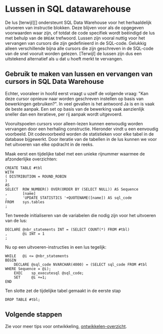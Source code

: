 <properties
   pageTitle="Lussen in SQL datawarehouse | Microsoft Azure"
   description="Tips voor Transact-SQL-lussen en vervangt cursors in Azure SQL Data Warehouse voor het ontwikkelen van oplossingen."
   services="sql-data-warehouse"
   documentationCenter="NA"
   authors="jrowlandjones"
   manager="barbkess"
   editor=""/>

<tags
   ms.service="sql-data-warehouse"
   ms.devlang="NA"
   ms.topic="article"
   ms.tgt_pltfrm="NA"
   ms.workload="data-services"
   ms.date="06/14/2016"
   ms.author="jrj;barbkess;sonyama"/>

# <a name="loops-in-sql-data-warehouse"></a>Lussen in SQL datawarehouse
De lus [terwijl][] ondersteunt SQL Data Warehouse voor het herhaaldelijk uitvoeren van instructie blokken. Deze blijven voor als de opgegeven voorwaarden waar zijn, of totdat de code specifiek wordt beëindigd de lus met behulp van de `BREAK` trefwoord. Lussen zijn vooral nuttig voor het vervangen van cursors die zijn gedefinieerd in de SQL-code. Gelukkig alleen verschillende bijna alle cursors die zijn geschreven in de SQL-code van de snel vooruit worden gelezen. [Terwijl] de lussen zijn dus een uitstekend alternatief als u dat u hoeft merkt te vervangen.

## <a name="leveraging-loops-and-replacing-cursors-in-sql-data-warehouse"></a>Gebruik te maken van lussen en vervangen van cursors in SQL Data Warehouse
Echter, vooraleer in hoofd eerst vraagt u uzelf de volgende vraag: "Kan deze cursor opnieuw naar worden geschreven instellen op basis van bewerkingen gebruiken?". In veel gevallen is het antwoord Ja is en is vaak de beste aanpak. Een set op basis van de bewerking vaak aanzienlijk sneller dan een iteratieve, per rij aanpak wordt uitgevoerd.

Vooruitspoelen cursors voor alleen-lezen kunnen eenvoudig worden vervangen door een herhaling constructie. Hieronder vindt u een eenvoudig voorbeeld. Dit codevoorbeeld worden de statistieken voor elke tabel in de database bijgewerkt. Door iteratie van de tabellen in de lus kunnen we voor het uitvoeren van elke opdracht in de reeks.

Maak eerst een tijdelijke tabel met een unieke rijnummer waarmee de afzonderlijke overzichten:

```
CREATE TABLE #tbl
WITH
( DISTRIBUTION = ROUND_ROBIN
)
AS
SELECT  ROW_NUMBER() OVER(ORDER BY (SELECT NULL)) AS Sequence
,       [name]
,       'UPDATE STATISTICS '+QUOTENAME([name]) AS sql_code
FROM    sys.tables
;
```

Ten tweede initialiseren van de variabelen die nodig zijn voor het uitvoeren van de lus:

```
DECLARE @nbr_statements INT = (SELECT COUNT(*) FROM #tbl)
,       @i INT = 1
;
```

Nu op een uitvoeren-instructies in een lus tegelijk:

```
WHILE   @i <= @nbr_statements
BEGIN
    DECLARE @sql_code NVARCHAR(4000) = (SELECT sql_code FROM #tbl WHERE Sequence = @i);
    EXEC    sp_executesql @sql_code;
    SET     @i +=1;
END
```

Ten slotte zet de tijdelijke tabel gemaakt in de eerste stap

```
DROP TABLE #tbl;
```


<!--Every topic should have next steps and links to the next logical set of content to keep the customer engaged-->

## <a name="next-steps"></a>Volgende stappen
Zie voor meer tips voor ontwikkeling, [ontwikkelen-overzicht][].

<!--Image references-->

<!--Article references-->
[ontwikkelen-overzicht]: sql-data-warehouse-overview-develop.md

<!--MSDN references-->
[TIJDENS]: https://msdn.microsoft.com/library/ms178642.aspx


<!--Other Web references-->
